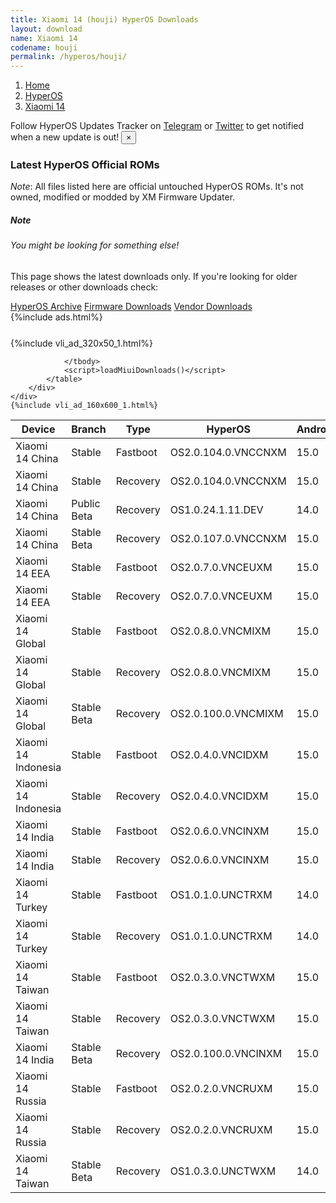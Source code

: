 ```yaml
---
title: Xiaomi 14 (houji) HyperOS Downloads
layout: download
name: Xiaomi 14
codename: houji
permalink: /hyperos/houji/
---
```

<nav aria-label="breadcrumb">
    <ol class="breadcrumb">
        <li class="breadcrumb-item"><a href="/">Home</a></li>
        <li class="breadcrumb-item"><a href="/hyperos/">HyperOS</a></li>
        <li class="breadcrumb-item active" aria-current="page"><a href="/hyperos/houji/">Xiaomi 14</a></li>
    </ol>
</nav>
<div class="alert alert-primary alert-dismissible fade show" role="alert">
    Follow HyperOS Updates Tracker on <a href="https://t.me/MIUIUpdatesTracker" class="alert-link">Telegram</a>
     or <a href="https://twitter.com/MiFwUpdater" class="alert-link">Twitter</a> to get notified when a new update is out!
    <button type="button" class="close" data-dismiss="alert" aria-label="Close">
        <span aria-hidden="true">&times;</span>
    </button>
</div>

### Latest HyperOS Official ROMs
*Note*: All files listed here are official untouched HyperOS ROMs. It's not owned, modified or modded by XM Firmware Updater.
<div class="card">
  <div class="card-body">
    <h5 class="card-title">Note</h5>
    <h6 class="card-subtitle mb-2 text-muted">You might be looking for something else!</h6>
    <p class="card-text">This page shows the latest downloads only.
     If you're looking for older releases or other downloads check:</p>
    <a href="/archive/hyperos/houji/" class="card-link">HyperOS Archive</a>
    <a href="/firmware/houji/" class="card-link">Firmware Downloads</a>
    <a href="/vendor/houji/" class="card-link">Vendor Downloads</a>
  </div>
</div>
{%include ads.html%}
<div class="row justify-content-center">
    <div class="col-10">
        <div class="table-responsive-md" style="margin-top: 25px;">
            {%include vli_ad_320x50_1.html%}
            <table id="miui" class="display dt-responsive nowrap compact table table-striped table-hover table-sm">
                <thead class="thead-dark">
                    <tr>
                        <th data-ref="device">Device</th>
                        <th data-ref="branch">Branch</th>
                        <th data-ref="type">Type</th>
                        <th data-ref="miui">HyperOS</th>
                        <th data-ref="android">Android</th>
                        <th data-ref="size">Size</th>
                        <th data-ref="size">Date</th>
                        <th data-ref="link">Link</th>
                    </tr>
                </thead>
                <tbody>
                <tr><td>Xiaomi 14 China</td><td>Stable</td><td>Fastboot</td><td>OS2.0.104.0.VNCCNXM</td><td>15.0</td><td>9.5 GB</td><td>2025-02-26</td><td><a href="/hyperos/houji/stable/OS2.0.104.0.VNCCNXM/">Download</a></td></tr>
<tr><td>Xiaomi 14 China</td><td>Stable</td><td>Recovery</td><td>OS2.0.104.0.VNCCNXM</td><td>15.0</td><td>6.3 GB</td><td>2025-02-08</td><td><a href="/hyperos/houji/stable/OS2.0.104.0.VNCCNXM/">Download</a></td></tr>
<tr><td>Xiaomi 14 China</td><td>Public Beta</td><td>Recovery</td><td>OS1.0.24.1.11.DEV</td><td>14.0</td><td>5.8 GB</td><td>2024-01-12</td><td><a href="/hyperos/houji/public beta/OS1.0.24.1.11.DEV/">Download</a></td></tr>
<tr><td>Xiaomi 14 China</td><td>Stable Beta</td><td>Recovery</td><td>OS2.0.107.0.VNCCNXM</td><td>15.0</td><td>6.3 GB</td><td>2025-03-18</td><td><a href="/hyperos/houji/stable beta/OS2.0.107.0.VNCCNXM/">Download</a></td></tr>
<tr><td>Xiaomi 14 EEA</td><td>Stable</td><td>Fastboot</td><td>OS2.0.7.0.VNCEUXM</td><td>15.0</td><td>8.3 GB</td><td>2025-02-21</td><td><a href="/hyperos/houji/stable/OS2.0.7.0.VNCEUXM/">Download</a></td></tr>
<tr><td>Xiaomi 14 EEA</td><td>Stable</td><td>Recovery</td><td>OS2.0.7.0.VNCEUXM</td><td>15.0</td><td>6.4 GB</td><td>2025-02-28</td><td><a href="/hyperos/houji/stable/OS2.0.7.0.VNCEUXM/">Download</a></td></tr>
<tr><td>Xiaomi 14 Global</td><td>Stable</td><td>Fastboot</td><td>OS2.0.8.0.VNCMIXM</td><td>15.0</td><td>8.8 GB</td><td>2025-01-14</td><td><a href="/hyperos/houji/stable/OS2.0.8.0.VNCMIXM/">Download</a></td></tr>
<tr><td>Xiaomi 14 Global</td><td>Stable</td><td>Recovery</td><td>OS2.0.8.0.VNCMIXM</td><td>15.0</td><td>6.3 GB</td><td>2025-01-23</td><td><a href="/hyperos/houji/stable/OS2.0.8.0.VNCMIXM/">Download</a></td></tr>
<tr><td>Xiaomi 14 Global</td><td>Stable Beta</td><td>Recovery</td><td>OS2.0.100.0.VNCMIXM</td><td>15.0</td><td>6.3 GB</td><td>2025-02-26</td><td><a href="/hyperos/houji/stable beta/OS2.0.100.0.VNCMIXM/">Download</a></td></tr>
<tr><td>Xiaomi 14 Indonesia</td><td>Stable</td><td>Fastboot</td><td>OS2.0.4.0.VNCIDXM</td><td>15.0</td><td>8.1 GB</td><td>2025-01-21</td><td><a href="/hyperos/houji/stable/OS2.0.4.0.VNCIDXM/">Download</a></td></tr>
<tr><td>Xiaomi 14 Indonesia</td><td>Stable</td><td>Recovery</td><td>OS2.0.4.0.VNCIDXM</td><td>15.0</td><td>6.3 GB</td><td>2025-02-17</td><td><a href="/hyperos/houji/stable/OS2.0.4.0.VNCIDXM/">Download</a></td></tr>
<tr><td>Xiaomi 14 India</td><td>Stable</td><td>Fastboot</td><td>OS2.0.6.0.VNCINXM</td><td>15.0</td><td>7.0 GB</td><td>2025-01-21</td><td><a href="/hyperos/houji/stable/OS2.0.6.0.VNCINXM/">Download</a></td></tr>
<tr><td>Xiaomi 14 India</td><td>Stable</td><td>Recovery</td><td>OS2.0.6.0.VNCINXM</td><td>15.0</td><td>6.2 GB</td><td>2025-02-17</td><td><a href="/hyperos/houji/stable/OS2.0.6.0.VNCINXM/">Download</a></td></tr>
<tr><td>Xiaomi 14 Turkey</td><td>Stable</td><td>Fastboot</td><td>OS1.0.1.0.UNCTRXM</td><td>14.0</td><td>7.0 GB</td><td>2024-02-29</td><td><a href="/hyperos/houji/stable/OS1.0.1.0.UNCTRXM/">Download</a></td></tr>
<tr><td>Xiaomi 14 Turkey</td><td>Stable</td><td>Recovery</td><td>OS1.0.1.0.UNCTRXM</td><td>14.0</td><td>5.7 GB</td><td>2024-02-29</td><td><a href="/hyperos/houji/stable/OS1.0.1.0.UNCTRXM/">Download</a></td></tr>
<tr><td>Xiaomi 14 Taiwan</td><td>Stable</td><td>Fastboot</td><td>OS2.0.3.0.VNCTWXM</td><td>15.0</td><td>7.4 GB</td><td>2025-01-21</td><td><a href="/hyperos/houji/stable/OS2.0.3.0.VNCTWXM/">Download</a></td></tr>
<tr><td>Xiaomi 14 Taiwan</td><td>Stable</td><td>Recovery</td><td>OS2.0.3.0.VNCTWXM</td><td>15.0</td><td>6.1 GB</td><td>2025-02-17</td><td><a href="/hyperos/houji/stable/OS2.0.3.0.VNCTWXM/">Download</a></td></tr>
<tr><td>Xiaomi 14 India</td><td>Stable Beta</td><td>Recovery</td><td>OS2.0.100.0.VNCINXM</td><td>15.0</td><td>6.2 GB</td><td>2025-02-26</td><td><a href="/hyperos/houji/stable beta/OS2.0.100.0.VNCINXM/">Download</a></td></tr>
<tr><td>Xiaomi 14 Russia</td><td>Stable</td><td>Fastboot</td><td>OS2.0.2.0.VNCRUXM</td><td>15.0</td><td>8.4 GB</td><td>2024-12-29</td><td><a href="/hyperos/houji/stable/OS2.0.2.0.VNCRUXM/">Download</a></td></tr>
<tr><td>Xiaomi 14 Russia</td><td>Stable</td><td>Recovery</td><td>OS2.0.2.0.VNCRUXM</td><td>15.0</td><td>6.2 GB</td><td>2025-01-07</td><td><a href="/hyperos/houji/stable/OS2.0.2.0.VNCRUXM/">Download</a></td></tr>
<tr><td>Xiaomi 14 Taiwan</td><td>Stable Beta</td><td>Recovery</td><td>OS1.0.3.0.UNCTWXM</td><td>14.0</td><td>5.8 GB</td><td>2024-03-24</td><td><a href="/hyperos/houji/stable beta/OS1.0.3.0.UNCTWXM/">Download</a></td></tr>

                </tbody>
                <script>loadMiuiDownloads()</script>
            </table>
        </div>
    </div>
    {%include vli_ad_160x600_1.html%}
</div>
